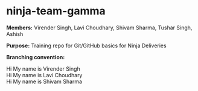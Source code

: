 # ninja-team-gamma

**Members:** Virender Singh, Lavi Choudhary, Shivam Sharma, Tushar Singh, Ashish  

**Purpose:** Training repo for Git/GitHub basics for Ninja Deliveries  

**Branching convention:**

Hi My name is Virender Singh<br>
Hi My name is Lavi Choudhary<br>
Hi My name is Shivam Sharma<br>
